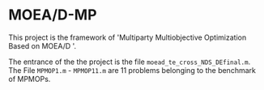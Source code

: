 # MOEA/D-MP
This project is the framework of 'Multiparty Multiobjective Optimization Based on MOEA/D '.

The entrance of the the project is the file `moead_te_cross_NDS_DEfinal.m`. The File `MPMOP1.m` - `MPMOP11.m` are 11 problems belonging to the benchmark of MPMOPs.
